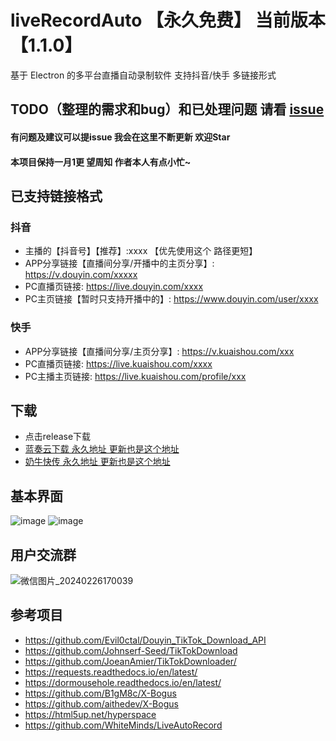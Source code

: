 # liveRecordAuto 【永久免费】 当前版本【1.1.0】 
基于 Electron 的多平台直播自动录制软件 支持抖音/快手 多链接形式 

## TODO（整理的需求和bug）和已处理问题 请看 [issue](https://github.com/OriX6/liveRecordAuto/issues/15)
#### 有问题及建议可以提issue  我会在这里不断更新 欢迎Star
#### 本项目保持一月1更 望周知 作者本人有点小忙~

## 已支持链接格式
### 抖音
- 主播的【抖音号】【推荐】:xxxx   【优先使用这个 路径更短】
- APP分享链接【直播间分享/开播中的主页分享】: https://v.douyin.com/xxxxx
- PC直播页链接: https://live.douyin.com/xxxx
- PC主页链接【暂时只支持开播中的】: https://www.douyin.com/user/xxxx
### 快手
- APP分享链接【直播间分享/主页分享】: https://v.kuaishou.com/xxx
- PC直播页链接: https://live.kuaishou.com/xxxx
- PC主播主页链接: https://live.kuaishou.com/profile/xxx
## 下载
- 点击release下载
- [蓝奏云下载  永久地址 更新也是这个地址](https://orix.lanzoue.com/s/lzfp)
- [奶牛快传 永久地址 更新也是这个地址](https://cowtransfer.com/s/ff265c6a8c8a43)

## 基本界面
![image](https://github.com/OriX6/liveRecordAuto/assets/142074786/47015e08-eb11-408f-9a30-b23a3cb7382d)
![image](https://github.com/OriX6/liveRecordAuto/assets/142074786/4769a08b-c246-4694-96c3-be468faf9c77)

## 用户交流群

![微信图片_20240226170039](https://github.com/OriX6/liveRecordAuto/assets/142074786/057a206c-ddea-4416-9fcc-e75c80981564)


## 参考项目
* https://github.com/Evil0ctal/Douyin_TikTok_Download_API
* https://github.com/Johnserf-Seed/TikTokDownload
* https://github.com/JoeanAmier/TikTokDownloader/
* https://requests.readthedocs.io/en/latest/
* https://dormousehole.readthedocs.io/en/latest/
* https://github.com/B1gM8c/X-Bogus
* https://github.com/aithedev/X-Bogus
* https://html5up.net/hyperspace
* https://github.com/WhiteMinds/LiveAutoRecord
